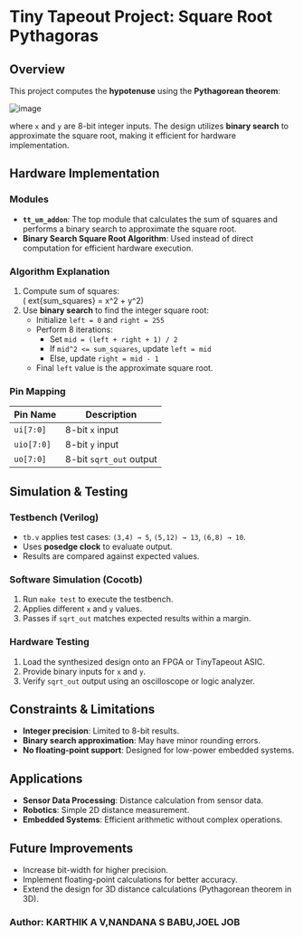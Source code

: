 # Tiny Tapeout Project: Square Root Pythagoras

## Overview

This project computes the **hypotenuse** using the **Pythagorean theorem**:

![image](https://github.com/user-attachments/assets/01f981d8-370a-4349-bcab-824e9c09c883)


where `x` and `y` are 8-bit integer inputs. The design utilizes **binary search** to approximate the square root, making it efficient for hardware implementation.

## Hardware Implementation

### **Modules**

- **`tt_um_addon`**: The top module that calculates the sum of squares and performs a binary search to approximate the square root.
- **Binary Search Square Root Algorithm**: Used instead of direct computation for efficient hardware execution.

### **Algorithm Explanation**

1. Compute sum of squares:\
   \(	ext{sum\_squares} = x^2 + y^2\)
2. Use **binary search** to find the integer square root:
   - Initialize `left = 0` and `right = 255`
   - Perform 8 iterations:
     - Set `mid = (left + right + 1) / 2`
     - If `mid^2 <= sum_squares`, update `left = mid`
     - Else, update `right = mid - 1`
   - Final `left` value is the approximate square root.

### **Pin Mapping**

| Pin Name   | Description             |
| ---------- | ----------------------- |
| `ui[7:0]`  | 8-bit `x` input         |
| `uio[7:0]` | 8-bit `y` input         |
| `uo[7:0]`  | 8-bit `sqrt_out` output |

## Simulation & Testing

### **Testbench (Verilog)**

- `tb.v` applies test cases: `(3,4) → 5`, `(5,12) → 13`, `(6,8) → 10`.
- Uses **posedge clock** to evaluate output.
- Results are compared against expected values.

### **Software Simulation (Cocotb)**

1. Run `make test` to execute the testbench.
2. Applies different `x` and `y` values.
3. Passes if `sqrt_out` matches expected results within a margin.

### **Hardware Testing**

1. Load the synthesized design onto an FPGA or TinyTapeout ASIC.
2. Provide binary inputs for `x` and `y`.
3. Verify `sqrt_out` output using an oscilloscope or logic analyzer.

## Constraints & Limitations

- **Integer precision**: Limited to 8-bit results.
- **Binary search approximation**: May have minor rounding errors.
- **No floating-point support**: Designed for low-power embedded systems.

## Applications

- **Sensor Data Processing**: Distance calculation from sensor data.
- **Robotics**: Simple 2D distance measurement.
- **Embedded Systems**: Efficient arithmetic without complex operations.

## Future Improvements

- Increase bit-width for higher precision.
- Implement floating-point calculations for better accuracy.
- Extend the design for 3D distance calculations (Pythagorean theorem in 3D).

### Author: KARTHIK A V,NANDANA S BABU,JOEL JOB

